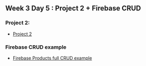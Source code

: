 ## Week 3 Day 5 : Project 2 + Firebase CRUD


### Project 2:

- [Project 2](project2)


### Firebase CRUD example

- [Firebase Products full CRUD example](product-firebase-app)
